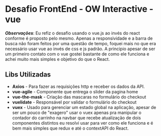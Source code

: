 # Desafio FrontEnd - OW Interactive - vue

**_Observações_**: Eu refiz o desafio usando o vue.js ao invés do react conforme é proposto pelo mesmo. Apenas a responsividade e a barra de busca não foram feitos por uma questão de tempo, foquei mais no que era necessário usar vue ao invés de css e js padrão. A principio apesar de ser um primeiro contato com o vue gostei bastante de como ele funciona e achei muito mais simples e objetivo do que o React.

## Libs Utilizadas

- **Axios** - Para fazer as requisições http e receber os dados da API.
- **vue-agile** - Componente que entrega o slider da pagina home
- **vue-the-mask** - Criação das mascaras no formulário do checkout
- **vuelidate** - Responsável por validar o formulário do checkout
- **vuex** - Usado para gerenciar um estado global na aplicação, apesar de ser um pouco de "exagero" usar o vuex apenas pra manipular o contador do carrinho na navbar que recebe atualização de dois componentes distintos eu resolvi usar para ver como ele funciona e é bem mais simples que redux e até o contextAPI do React.
